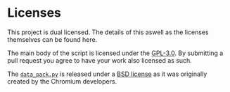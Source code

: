 # Licenses
This project is dual licensed. The details of this aswell as the licenses themselves can be found here.

The main body of the script is licensed under the [GPL-3.0](GPL). By submitting a pull request you agree to have your work also licensed as such.

The [`data_pack.py`](https://github.com/bil-elmoussaoui/Hardcode-Tray/blob/master/HardcodeTray/modules/applications/helpers/data_pack.py) is released under a [BSD license](BSD) as it was originally created by the Chromium developers. 
